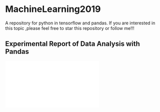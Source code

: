 # MachineLearning2019
A repository for python in tensorflow and pandas.
If you are interested in this topic ,please feel free to star this repository or follow me!!!



## Experimental Report of Data Analysis with Pandas
![ReportOfLec01](PandasDataAnalyzing.md)
